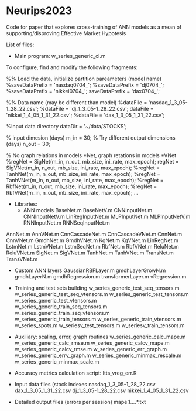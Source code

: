 # Neurips2023
Code for paper that explores cross-training of ANN models as a mean of supporting/disproving Effective Market Hypotesis

List of files:
 - Main program:
w_series_generic_cl.m 

To configure, find and modify the following fragments:

%% Load the data, initialize partition pareameters (model name)
%saveDataPrefix = 'nasdaq0704_';
%saveDataPrefix = 'dj0704_';
%saveDataPrefix = 'nikkei0704_';
saveDataPrefix = 'dax0704_';

%% Data name (may be different than model)
%dataFile = 'nasdaq_1_3_05-1_28_22.csv';
%dataFile = 'dj_1_3_05-1_28_22.csv';
dataFile = 'nikkei_1_4_05_1_31_22.csv';
%dataFile = 'dax_1_3_05_1_31_22.csv';

%Input data directory
dataDir = '~/data/STOCKS';

% input dimesion (days)
m_in = 30;
% Try different output dimensions (days)
n_out = 30;

% No graph relations in models *Net, graph retations in models *VNet
%regNet = SigNet(m_in, n_out, mb_size, ini_rate, max_epoch);
regNet = SigVNet(m_in, n_out, mb_size, ini_rate, max_epoch);
%regNet = TanhNet(m_in, n_out, mb_size, ini_rate, max_epoch);
%regNet = TanhVNet(m_in, n_out, mb_size, ini_rate, max_epoch);
%regNet = RbfNet(m_in, n_out, mb_size, ini_rate, max_epoch);
%regNet = RbfVNet(m_in, n_out, mb_size, ini_rate, max_epoch);
...


 - Libraries:
   * ANN models
BaseNet.m
BaseNetV.m
CNNInputNet.m
CNNInputNetV.m
LinRegInputNet.m
MLPInputNet.m
MLPInputNetV.m
RNNInputNet.m
RNNSeqInputNet.m

AnnNet.m
AnnVNet.m
CnnCascadeNet.m
CnnCascadeVNet.m
CnnNet.m
CnnVNet.m
GmdhNet.m
GmdhVNet.m
KgNet.m
KgVNet.m
LinRegNet.m
LstmNet.m
LstmVNet.m
LstmSeqNet.m
RbfNet.m
RbfVNet.m
ReluNet.m
ReluVNet.m
SigNet.m
SigVNet.m
TanhNet.m
TanhVNet.m
TransNet.m
TransVNet.m
   
   * Custom ANN layers
GaussianRBFLayer.m
gmdhLayerGrowN.m
gmdhLayerN.m
gmdhRegression.m
transformerLayer.m
vRegression.m
   
   * Training and test sets building
w_series_generic_test_seq_tensors.m
w_series_generic_test_seq_vtensors.m
w_series_generic_test_tensors.m
w_series_generic_test_vtensors.m
w_series_generic_train_seq_tensors.m
w_series_generic_train_seq_vtensors.m
w_series_generic_train_tensors.m
w_series_generic_train_vtensors.m
w_series_spots.m
w_seriesv_test_tensors.m
w_seriesv_train_tensors.m

   * Auxiliary: scaling, error, graph routines
w_series_generic_calc_mape.m
w_series_generic_calc_rmse.m
w_series_generic_calcv_mape.m
w_series_generic_calcv_rmse.m
w_series_generic_err_graph.m
w_series_generic_errv_graph.m
w_series_generic_minmax_rescale.m
w_series_generic_minmax_scale.m

 - Accuracy metrics calculation script:
ltts_vreg_err.R

 - Input data files (stock indexes
nasdaq_1_3_05-1_28_22.csv
dax_1_3_05_1_31_22.csv
dj_1_3_05-1_28_22.csv
nikkei_1_4_05_1_31_22.csv

  - Detailed output files (errors per session)
mape.1.<model>.<training index>.<test index>.*.txt
